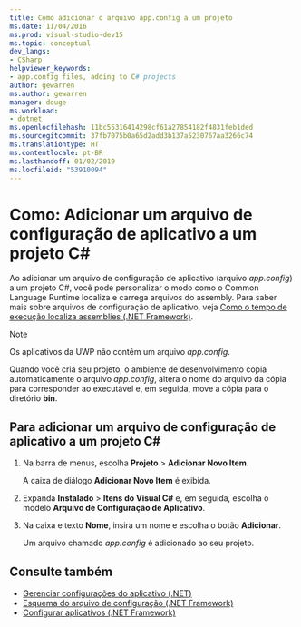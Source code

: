 ```yaml
---
title: Como adicionar o arquivo app.config a um projeto
ms.date: 11/04/2016
ms.prod: visual-studio-dev15
ms.topic: conceptual
dev_langs:
- CSharp
helpviewer_keywords:
- app.config files, adding to C# projects
author: gewarren
ms.author: gewarren
manager: douge
ms.workload:
- dotnet
ms.openlocfilehash: 11bc55316414298cf61a27854182f4831feb1ded
ms.sourcegitcommit: 37fb7075b0a65d2add3b137a5230767aa3266c74
ms.translationtype: HT
ms.contentlocale: pt-BR
ms.lasthandoff: 01/02/2019
ms.locfileid: "53910094"
---
```

# <a name="how-to-add-an-application-configuration-file-to-a-c-project"></a>Como: Adicionar um arquivo de configuração de aplicativo a um projeto C#

Ao adicionar um arquivo de configuração de aplicativo (arquivo *app.config*) a um projeto C#, você pode personalizar o modo como o Common Language Runtime localiza e carrega arquivos do assembly. Para saber mais sobre arquivos de configuração de aplicativo, veja [Como o tempo de execução localiza assemblies (.NET Framework)](/dotnet/framework/deployment/how-the-runtime-locates-assemblies).

> [!NOTE]
> Os aplicativos da UWP não contêm um arquivo *app.config*.

Quando você cria seu projeto, o ambiente de desenvolvimento copia automaticamente o arquivo *app.config*, altera o nome do arquivo da cópia para corresponder ao executável e, em seguida, move a cópia para o diretório **bin**.

## <a name="to-add-an-application-configuration-file-to-a-c-project"></a>Para adicionar um arquivo de configuração de aplicativo a um projeto C#

1. Na barra de menus, escolha **Projeto** > **Adicionar Novo Item**.

     A caixa de diálogo **Adicionar Novo Item** é exibida.

1. Expanda **Instalado** > **Itens do Visual C#** e, em seguida, escolha o modelo **Arquivo de Configuração de Aplicativo**.

1. Na caixa e texto **Nome**, insira um nome e escolha o botão **Adicionar**.

     Um arquivo chamado *app.config* é adicionado ao seu projeto.

## <a name="see-also"></a>Consulte também

- [Gerenciar configurações do aplicativo (.NET)](../ide/managing-application-settings-dotnet.md)
- [Esquema do arquivo de configuração (.NET Framework)](/dotnet/framework/configure-apps/file-schema/index)
- [Configurar aplicativos (.NET Framework)](/dotnet/framework/configure-apps/index)